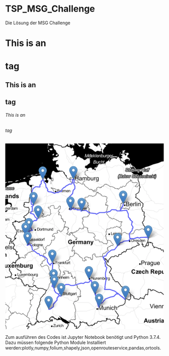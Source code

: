 # TSP_MSG_Challenge
Die Lösung der MSG Challenge

# This is an <h1> tag
## This is an <h2> tag
###### This is an <h6> tag
  
![image of the route](https://github.com/ngalanin/TSP_MSG_Challenge/blob/master/Route.png?raw=true)

Zum ausführen des Codes ist Jupyter Notebook benötigt und Python 3.7.4.
Dazu müssen folgende Python Module Installiert werden:plotly,numpy,folium,shapely,json,openrouteservice,pandas,ortools.
